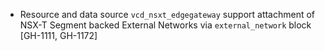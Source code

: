 * Resource and data source `vcd_nsxt_edgegateway` support attachment of NSX-T Segment backed
  External Networks via `external_network` block [GH-1111, GH-1172]
